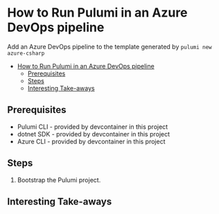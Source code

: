 # How to Run Pulumi in an Azure DevOps pipeline

Add an Azure DevOps pipeline to the template generated by `pulumi new azure-csharp`

<!-- TOC -->
- [How to Run Pulumi in an Azure DevOps pipeline](#how-to-run-pulumi-in-an-azure-devops-pipeline)
  - [Prerequisites](#prerequisites)
  - [Steps](#steps)
  - [Interesting Take-aways](#interesting-take-aways)
<!-- /TOC -->

## Prerequisites

* Pulumi CLI - provided by devcontainer in this project
* dotnet SDK - provided by devcontainer in this project
* Azure CLI - provided by devcontainer in this project

## Steps

1. Bootstrap the Pulumi project.

## Interesting Take-aways
